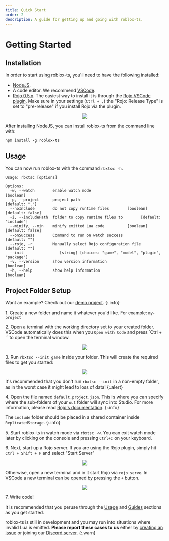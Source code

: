 ```yaml
---
title: Quick Start
order: 2
description: A guide for getting up and going with roblox-ts.
---
```


# Getting Started

## Installation

In order to start using roblox-ts, you'll need to have the following installed:

- [NodeJS](https://nodejs.org/).
- A code editor. We recommend [VSCode](https://code.visualstudio.com/).
- [Rojo 0.5.x](https://rojo.space/docs/latest/guide/installation/). The easiest way to install it is through the [Rojo VSCode plugin](https://marketplace.visualstudio.com/items?itemName=evaera.vscode-rojo). Make sure in your settings (`Ctrl + ,`) the "Rojo: Release Type" is set to "pre-release" if you install Rojo via the plugin.

<p align="center"><img src="https://user-images.githubusercontent.com/15217173/62527812-7cd01300-b801-11e9-981a-d97d8016176e.png"></p>

After installing NodeJS, you can install roblox-ts from the command line with:

```
npm install -g roblox-ts
```

## Usage

You can now run roblox-ts with the command `rbxtsc -h`.

```
Usage: rbxtsc [options]

Options:
  -w, --watch        enable watch mode                                 [boolean]
  -p, --project      project path                                 [default: "."]
  --noInclude        do not copy runtime files        [boolean] [default: false]
  -i, --includePath  folder to copy runtime files to        [default: "include"]
  --minify, --min    minify emitted Lua code          [boolean] [default: false]
  --onSuccess        Command to run on watch success               [default: ""]
  --rojo, -r         Manually select Rojo configuration file       [default: ""]
  --init                [string] [choices: "game", "model", "plugin", "package"]
  -v, --version      show version information                          [boolean]
  -h, --help         show help information                             [boolean]
```

## Project Folder Setup

Want an example? Check out our [demo project](https://github.com/roblox-ts/demo).
{:.info}

1\. Create a new folder and name it whatever you'd like. For example: `my-project`

2\. Open a terminal with the working directory set to your created folder. VSCode automatically does this when you `Open with Code` and press `Ctrl + \`` to open the terminal window.

<p align="center"><img src="https://user-images.githubusercontent.com/15217173/62526363-b81d1280-b7fe-11e9-908e-8d476603c4e0.png"></p>

3\. Run `rbxtsc --init game` inside your folder. This will create the required files to get you started:

<p align="center"><img src="https://user-images.githubusercontent.com/15217173/62526796-92dcd400-b7ff-11e9-89cb-9a8ce31d818a.png"></p>

It's recommended that you don't run `rbxtsc --init` in a non-empty folder, as in the worst case it might lead to loss of data!
{:.alert}

4\. Open the file named `default.project.json`. This is where you can specify where the sub-folders of your `out` folder will sync into Studio. For more information, please read [Rojo's documentation](https://rojo.space/docs/latest/guide/new-game/).
{:.info}

The `include` folder should be placed in a shared container inside `ReplicatedStorage`.
{:.info}

5\. Start roblox-ts in watch mode via `rbxtsc -w`. You can exit watch mode later by clicking on the console and pressing `Ctrl+C` on your keyboard.

6\. Next, start up a Rojo server. If you are using the Rojo plugin, simply hit `Ctrl + Shift + P` and select "Start Server"

<p align="center"><img src="https://user-images.githubusercontent.com/15217173/62524010-83a75780-b7fa-11e9-8433-a522f06534df.png"></p>

Otherwise, open a new terminal and in it start Rojo via `rojo serve`. In VSCode a new terminal can be opened by pressing the `+` button.

<p align="center"><img src="https://user-images.githubusercontent.com/15217173/62504363-ba12b180-b7bd-11e9-9bfa-aa474ba6ee24.png"></p>

7\. Write code!

It is recommended that you peruse through the [Usage](/docs/usage/) and [Guides](/docs/guides/) sections as you get started.

roblox-ts is still in development and you may run into situations where invalid Lua is emitted. **Please report these cases to us** either by [creating an issue](https://github.com/roblox-ts/roblox-ts/issues) or joining our [Discord server](https://discord.gg/f6Rn6RY).
{:.warn}
